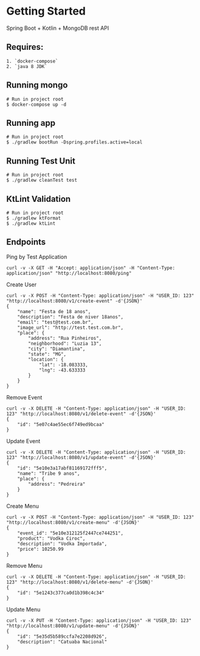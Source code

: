 # Getting Started

Spring Boot + Kotlin + MongoDB rest API

## Requires:
```
1. `docker-compose`
2. `java 8 JDK` 
```

## Running mongo
```
# Run in project root
$ docker-compose up -d
```

## Running app
```
# Run in project root
$ ./gradlew bootRun -Dspring.profiles.active=local
```

## Running Test Unit
```
# Run in project root
$ ./gradlew cleanTest test
```

## KtLint Validation
```
# Run in project root
$ ./gradlew ktFormat
$ ./gradlew ktLint
```

## Endpoints
Ping by Test Application
```
curl -v -X GET -H "Accept: application/json" -H "Content-Type: application/json" "http://localhost:8080/ping"
```

Create User
```
curl -v -X POST -H "Content-Type: application/json" -H "USER_ID: 123" "http://localhost:8080/v1/create-event" -d'{JSON}'
{
    "name": "Festa de 18 anos",
    "description": "Festa de niver 18anos",
    "email": "test@test.com.br",
    "image_url": "http://test.test.com.br",
    "place": {
        "address": "Rua Pinheiros",
        "neighborhood": "Luzia 13",
        "city": "Diamantina",
        "state": "MG",
        "location": {
            "lat": -18.083333,
            "lng": -43.633333
        }
    }
}
```

Remove Event
```
curl -v -X DELETE -H "Content-Type: application/json" -H "USER_ID: 123" "http://localhost:8080/v1/delete-event" -d'{JSON}'
{
	"id": "5e07c4ae55ec6f749ed9bcaa"
}
```

Update Event
```
curl -v -X DELETE -H "Content-Type: application/json" -H "USER_ID: 123" "http://localhost:8080/v1/update-event" -d'{JSON}'
{
    "id": "5e10e3a17abf81169172fff5",
    "name": "Tribe 9 anos",
    "place": {
        "address": "Pedreira"
    }
}
```

Create Menu
```
curl -v -X POST -H "Content-Type: application/json" -H "USER_ID: 123" "http://localhost:8080/v1/create-menu" -d'{JSON}'
{
	"event_id": "5e10e312125f2447ce744251",
	"product": "Vodka Ciroc",
	"description": "Vodka Importada",
	"price": 10250.99
}
```

Remove Menu
```
curl -v -X DELETE -H "Content-Type: application/json" -H "USER_ID: 123" "http://localhost:8080/v1/delete-menu" -d'{JSON}'
{
    "id": "5e1243c377ca0d1b398c4c34"
}
```

Update Menu
```
curl -v -X PUT -H "Content-Type: application/json" -H "USER_ID: 123" "http://localhost:8080/v1/update-menu" -d'{JSON}'
{
    "id": "5e35d5b589ccfa7e2208d926",
    "description": "Catuaba Nacional"
}
```